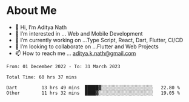 # About Me

- 👋 Hi, I’m Aditya Nath
- 👀 I’m interested in ... Web and Mobile Development
- 🌱 I’m currently working on ...Type Script, React, Dart, Flutter, CI/CD
- 💞️ I’m looking to collaborate on ...Flutter and Web Projects
- 📫 How to reach me ... aditya.k.nath@gmail.com

<!--START_SECTION:waka-->

```text
From: 01 December 2022 - To: 31 March 2023

Total Time: 60 hrs 37 mins

Dart         13 hrs 49 mins  █████▓░░░░░░░░░░░░░░░░░░░   22.80 %
Other        11 hrs 32 mins  ████▓░░░░░░░░░░░░░░░░░░░░   19.05 %
```

<!--END_SECTION:waka-->

<!---
kronosking007/kronosking007 is a ✨ special ✨ repository because its `README.md` (this file) appears on your GitHub profile.
You can click the Preview link to take a look at your changes.
--->
